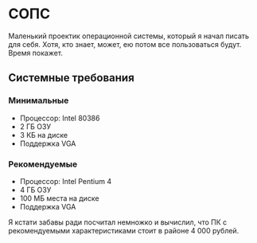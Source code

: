 # СОПС
Маленький проектик операционной системы, который я начал писать для себя. Хотя, кто знает, может, ею потом все пользоваться будут. Время покажет.

## Системные требования
### Минимальные
- Процессор: Intel 80386
- 2 ГБ ОЗУ
- 3 КБ на диске
- Поддержка VGA
### Рекомендуемые
- Процессор: Intel Pentium 4
- 4 ГБ ОЗУ
- 100 МБ места на диске
- Поддержка VGA

Я кстати забавы ради посчитал немножко и вычислил, что ПК с рекомендуемыми характеристиками стоит в районе 4 000 рублей.